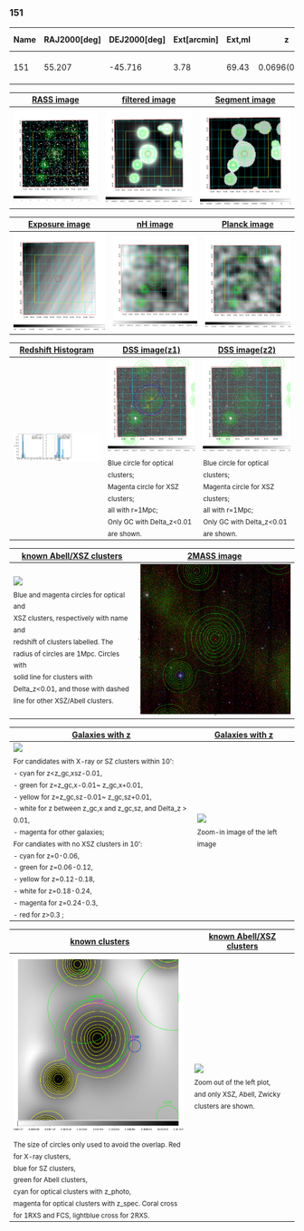 <div STYLE="page-break-after: always;"></div>

### 151

|Name|RAJ2000[deg]|DEJ2000[deg] |Ext[arcmin]| Ext,ml | z | z_src| C|GC(XSZ,Delta_z<0.01)| GC(OPT,Delta_z<0.01)|GC| R_sig[arcmin] | R500[arcmin] | R500[Mpc]| CRsig[c/s] | CR500[c/s] |L500[1E44 erg/s]|F500[1E-12 erg/s/cm^2]| M500[1E14 Msun]|Tx[keV]|Cnt_sig|Beta|Rc[arcmin]|Comment|Alias|
|---|---|---|---|---|---|------|---|--------|---------|----------|---|---|---|---|---|---|---|---|---|---|---|---|---|---|
|151| 55.207| -45.716| 3.78| 69.43| 0.0696(0.005)| z1, z_xsz| B| MCXC| N| B15, MCXC, N| 40.600| 10.068| 0.803| 0.279(0.093)| 0.248(0.083)| 0.577(0.132)| 4.897(1.124)| 1.57(0.18)| 2.90(0.21)| 206.9| 0.666(-0.059+0.086)| 4.248(-0.834+1.058)| -| k461|

|[RASS image](../image/151/151_img.pdf)|[filtered image](../image/151/151_fil.pdf)|[Segment image](../image/151/151_seg.pdf)|
|-------------------|--------------------|-------------------|
| <img src="../image/151/151_img.png" width="300">  | <img src="../image/151/151_fil.png" width="300">   | <img src="../image/151/151_seg.png" width="300">  |

|[Exposure image](../image/151/151_mex.pdf)| [nH image](../image/151/151_nh.pdf)| [Planck image](../image/151/151_p.pdf)|
|-------------------|--------------------|-------------------|
|<img src="../image/151/151_mex.png" width="300">   | <img src="../image/151/151_nh.png" width="300">    | <img src="../image/151/151_p.png" width="300"> |

|[Redshift Histogram](../image/151/151_zg.pdf) | [DSS image(z1)](../image/151/151_dss_z1.pdf)      |  [DSS image(z2)](../image/151/151_dss_z2.pdf)    |
|-------------------|--------------------|-------------------|
|<img src="../image/151/151_zg.png" width="300"> |<img src="../image/151/151_dss_z1.png" width="300"> <sub><br>Blue circle for optical clusters; <br>Magenta circle for XSZ clusters; <br>all with r=1Mpc; <br>Only GC with Delta_z<0.01 are shown. </sub>| <img src="../image/151/151_dss_z2.png" width="300"><sub><br>Blue circle for optical clusters; <br>Magenta circle for XSZ clusters; <br>all with r=1Mpc; <br>Only GC with Delta_z<0.01 are shown. </sub> |

|[known Abell/XSZ clusters](../image/151/151_m.pdf) | [2MASS image](../image/151/151_2mass.pdf)      |
|-------------------|-------------------|
|<img src=../image/151/151_m.png width="300"> <br><sub>Blue and magenta circles for optical and <br>XSZ clusters, respectively with name and <br>redshift of clusters labelled. The <br>radius of circles are 1Mpc. Circles with <br>solid line for clusters with <br>Delta_z<0.01, and those with dashed <br>line for other XSZ/Abell clusters.        </sub>|<img src="../image/151/151_2mass.png" width="300">  |

|[Galaxies with z](../image/151/151_opt_ned.pdf) |[Galaxies with z](../image/151/151_opt_ned_zoom.pdf) |
|-------------------|-------------------|
| <img src=../image/151/151_opt_ned.png width="300"> <br><sub> For candidates with X-ray or SZ clusters within 10': <br> - cyan for z<z_gc,xsz-0.01, <br> - green for z=z_gc,x-0.01~ z_gc,x+0.01, <br> - yellow for z=z_gc,sz-0.01~ z_gc,sz+0.01, <br> - white for z between z_gc,x and z_gc,sz, and Delta_z > 0.01, <br> - magenta for other galaxies; <br>For candiates with no XSZ clusters in 10': <br> - cyan for z=0-0.06, <br> - green for z=0.06-0.12, <br> - yellow for z=0.12-0.18, <br> - white for z=0.18-0.24, <br> - magenta for z=0.24-0.3, <br> - red for z>0.3 ;  </sub>|<img src=../image/151/151_opt_ned_zoom.png width="300">  <br><sub> Zoom-in image of the left image</sub>|

|[known clusters](../image/151/151_gc.pdf) |[known Abell/XSZ clusters](../image/151/151_gc_large.pdf) |
|-------------------|-------------------|
| <img src=../image/151/151_gc.png width="300"> <br><sub> The size of circles only used to avoid the overlap. Red for X-ray clusters, <br> blue for SZ clusters, <br> green for Abell clusters, <br> cyan for optical clusters with z_photo, <br> magenta for optical clusters with z_spec. Coral cross for 1RXS and FCS, lightblue cross for 2RXS. </sub>|<img src=../image/151/151_gc_large.png width="300"> <br><sub> Zoom out of the left plot, <br> and only XSZ, Abell, Zwicky clusters are shown. </sub> |



